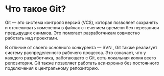 # Что такое Git?

Git — это система контроля версий (VCS), которая позволяет сохранять и отслеживать изменения в файлах с течением времени без перезаписи предыдущих снимков. Это помогает разработчикам совместно работать над проектами.

В отличие от своего основного конкурента — SVN , Git также реализует систему распределенного рабочего процесса. Это означает, что у каждого разработчика, работающего с Git, есть локальная копия всего репозитория. Git также позволяет работать асинхронно без постоянного подключения к центральному репозиторию.